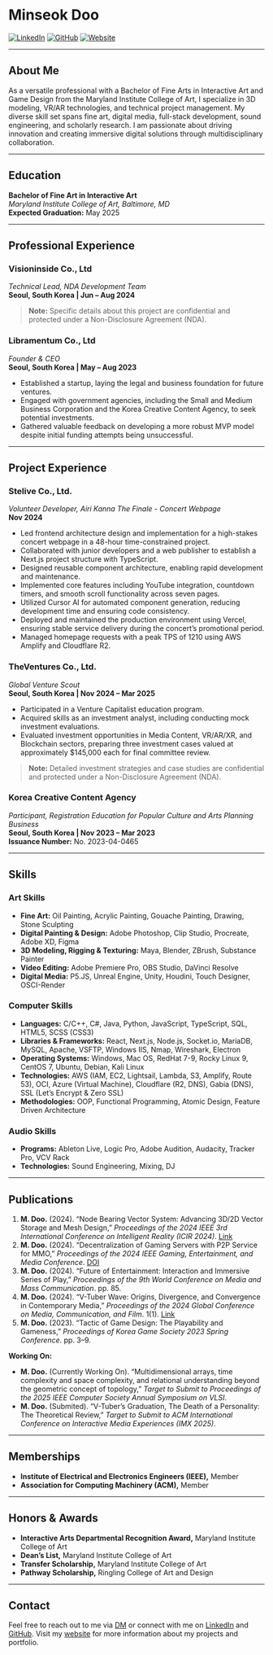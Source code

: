 # Minseok Doo

[![LinkedIn](https://img.shields.io/badge/LinkedIn-Connect-blue)](https://www.linkedin.com/in/minseok-doo/)
[![GitHub](https://img.shields.io/badge/GitHub-Follow-black)](https://github.com/tkakrdpahd)
[![Website](https://img.shields.io/badge/Website-Visit-green)](https://www.mdoo.info)

---

## About Me

As a versatile professional with a Bachelor of Fine Arts in Interactive Art and Game Design from the Maryland Institute College of Art, I specialize in 3D modeling, VR/AR technologies, and technical project management. My diverse skill set spans fine art, digital media, full-stack development, sound engineering, and scholarly research. I am passionate about driving innovation and creating immersive digital solutions through multidisciplinary collaboration.

---

## Education

**Bachelor of Fine Art in Interactive Art**  
*Maryland Institute College of Art, Baltimore, MD*  
**Expected Graduation:** May 2025

---

## Professional Experience

### **Visioninside Co., Ltd**  
*Technical Lead, NDA Development Team*  
**Seoul, South Korea | Jun – Aug 2024**

> **Note:** Specific details about this project are confidential and protected under a Non-Disclosure Agreement (NDA).

### **Libramentum Co., Ltd**  
*Founder & CEO*  
**Seoul, South Korea | May – Aug 2023**

- Established a startup, laying the legal and business foundation for future ventures.
- Engaged with government agencies, including the Small and Medium Business Corporation and the Korea Creative Content Agency, to seek potential investments.
- Gathered valuable feedback on developing a more robust MVP model despite initial funding attempts being unsuccessful.

---

## Project Experience

### **Stelive Co., Ltd.**  
*Volunteer Developer, Airi Kanna The Finale - Concert Webpage*  
**Nov 2024**

- Led frontend architecture design and implementation for a high-stakes concert webpage in a 48-hour time-constrained project.
- Collaborated with junior developers and a web publisher to establish a Next.js project structure with TypeScript.
- Designed reusable component architecture, enabling rapid development and maintenance.
- Implemented core features including YouTube integration, countdown timers, and smooth scroll functionality across seven pages.
- Utilized Cursor AI for automated component generation, reducing development time and ensuring code consistency.
- Deployed and maintained the production environment using Vercel, ensuring stable service delivery during the concert’s promotional period.
- Managed homepage requests with a peak TPS of 1210 using AWS Amplify and Cloudflare R2.

### **TheVentures Co., Ltd.**  
*Global Venture Scout*  
**Seoul, South Korea | Nov 2024 – Mar 2025**

- Participated in a Venture Capitalist education program.
- Acquired skills as an investment analyst, including conducting mock investment evaluations.
- Evaluated investment opportunities in Media Content, VR/AR/XR, and Blockchain sectors, preparing three investment cases valued at approximately $145,000 each for final committee review.
> **Note:** Detailed investment strategies and case studies are confidential and protected under a Non-Disclosure Agreement (NDA).

### **Korea Creative Content Agency**  
*Participant, Registration Education for Popular Culture and Arts Planning Business*  
**Seoul, South Korea | Nov 2023 – Mar 2023**  
**Issuance Number:** No. 2023-04-0465

---

## Skills

### **Art Skills**
- **Fine Art:** Oil Painting, Acrylic Painting, Gouache Painting, Drawing, Stone Sculpting
- **Digital Painting & Design:** Adobe Photoshop, Clip Studio, Procreate, Adobe XD, Figma
- **3D Modeling, Rigging & Texturing:** Maya, Blender, ZBrush, Substance Painter
- **Video Editing:** Adobe Premiere Pro, OBS Studio, DaVinci Resolve
- **Digital Media:** P5.JS, Unreal Engine, Unity, Houdini, Touch Designer, OSCI-Render

### **Computer Skills**
- **Languages:** C/C++, C#, Java, Python, JavaScript, TypeScript, SQL, HTML5, SCSS (CSS3)
- **Libraries & Frameworks:** React, Next.js, Node.js, Socket.io, MariaDB, MySQL, Apache, VSFTP, Windows IIS, Nmap, Wireshark, Electron
- **Operating Systems:** Windows, Mac OS, RedHat 7-9, Rocky Linux 9, CentOS 7, Ubuntu, Debian, Kali Linux
- **Technologies:** AWS (IAM, EC2, Lightsail, Lambda, S3, Amplify, Route 53), OCI, Azure (Virtual Machine), Cloudflare (R2, DNS), Gabia (DNS), SSL (Let’s Encrypt & Zero SSL)
- **Methodologies:** OOP, Functional Programming, Atomic Design, Feature Driven Architecture

### **Audio Skills**
- **Programs:** Ableton Live, Logic Pro, Adobe Audition, Audacity, Tracker Pro, VCV Rack
- **Technologies:** Sound Engineering, Mixing, DJ

---

## Publications

1. **M. Doo.** (2024). “Node Bearing Vector System: Advancing 3D/2D Vector Storage and Mesh Design,” *Proceedings of the 2024 IEEE 3rd International Conference on Intelligent Reality (ICIR 2024)*. [Link](https://icir.ieee.org)
2. **M. Doo.** (2024). “Decentralization of Gaming Servers with P2P Service for MMO,” *Proceedings of the 2024 IEEE Gaming, Entertainment, and Media Conference*. [DOI](https://doi.org/10.1109/GEM61861.2024.10585540)
3. **M. Doo.** (2024). “Future of Entertainment: Interaction and Immersive Series of Play,” *Proceedings of the 9th World Conference on Media and Mass Communication*. pp. 85.
4. **M. Doo.** (2024). “V-Tuber Wave: Origins, Divergence, and Convergence in Contemporary Media,” *Proceedings of the 2024 Global Conference on Media, Communication, and Film*. 1(1). [Link](https://proudpen.com/proceedings/index.php/mcfconf/article/view/156)
5. **M. Doo.** (2023). “Tactic of Game Design: The Playability and Gameness,” *Proceedings of Korea Game Society 2023 Spring Conference*. pp. 3–9.

**Working On:**

- **M. Doo.** (Currently Working On). “Multidimensional arrays, time complexity and space complexity, and relational understanding beyond the geometric concept of topology,” *Target to Submit to Proceedings of the 2025 IEEE Computer Society Annual Symposium on VLSI*.
- **M. Doo.** (Submited). “V-Tuber’s Graduation, The Death of a Personality: The Theoretical Review,” *Target to Submit to ACM International Conference on Interactive Media Experiences (IMX 2025)*.

---

## Memberships

- **Institute of Electrical and Electronics Engineers (IEEE),** Member
- **Association for Computing Machinery (ACM),** Member

---

## Honors & Awards

- **Interactive Arts Departmental Recognition Award,** Maryland Institute College of Art
- **Dean’s List,** Maryland Institute College of Art
- **Transfer Scholarship,** Maryland Institute College of Art
- **Pathway Scholarship,** Ringling College of Art and Design

---

## Contact

Feel free to reach out to me via [DM](https://www.instagram.com/tkakrdpahd) or connect with me on [LinkedIn](https://www.linkedin.com/in/minseok-doo/) and [GitHub](https://github.com/tkakrdpahd). Visit my [website](https://mdoo.info) for more information about my projects and portfolio.
